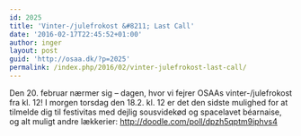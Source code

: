 ```yaml
---
id: 2025
title: 'Vinter-/julefrokost &#8211; Last Call'
date: '2016-02-17T22:45:52+01:00'
author: inger
layout: post
guid: 'http://osaa.dk/?p=2025'
permalink: /index.php/2016/02/vinter-julefrokost-last-call/
---
```


Den 20. februar nærmer sig – dagen, hvor vi fejrer OSAAs vinter-/julefrokost fra kl. 12! I morgen torsdag den 18.2. kl. 12 er det den sidste mulighed for at tilmelde dig til festivitas med dejlig sousvidekød og spacelavet béarnaise, og alt muligt andre lækkerier: <http://doodle.com/poll/dpzh5qptm9iphvs4>